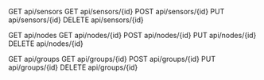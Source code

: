 GET api/sensors
GET api/sensors/{id}
POST api/sensors/{id}
PUT api/sensors/{id}
DELETE api/sensors/{id}

GET api/nodes
GET api/nodes/{id}
POST api/nodes/{id}
PUT api/nodes/{id}
DELETE api/nodes/{id}

GET api/groups
GET api/groups/{id}
POST api/groups/{id}
PUT api/groups/{id}
DELETE api/groups/{id}

